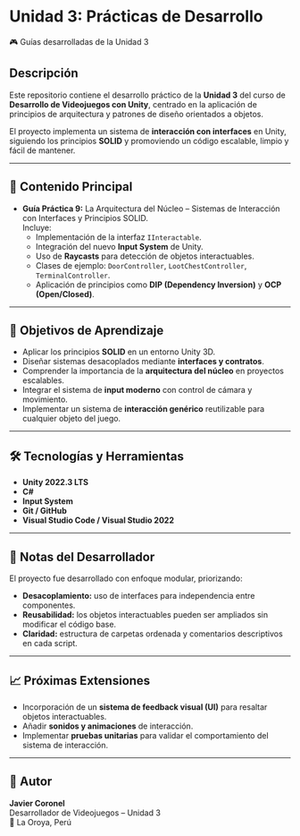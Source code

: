# Unidad 3: Prácticas de Desarrollo
🎮 Guías desarrolladas de la Unidad 3

## Descripción
Este repositorio contiene el desarrollo práctico de la **Unidad 3** del curso de **Desarrollo de Videojuegos con Unity**, centrado en la aplicación de principios de arquitectura y patrones de diseño orientados a objetos.

El proyecto implementa un sistema de **interacción con interfaces** en Unity, siguiendo los principios **SOLID** y promoviendo un código escalable, limpio y fácil de mantener.

---

## 🧩 Contenido Principal
- **Guía Práctica 9:** La Arquitectura del Núcleo – Sistemas de Interacción con Interfaces y Principios SOLID.  
  Incluye:
  - Implementación de la interfaz `IInteractable`.
  - Integración del nuevo **Input System** de Unity.
  - Uso de **Raycasts** para detección de objetos interactuables.
  - Clases de ejemplo: `DoorController`, `LootChestController`, `TerminalController`.
  - Aplicación de principios como **DIP (Dependency Inversion)** y **OCP (Open/Closed)**.

---

## 🧠 Objetivos de Aprendizaje
- Aplicar los principios **SOLID** en un entorno Unity 3D.
- Diseñar sistemas desacoplados mediante **interfaces y contratos**.
- Comprender la importancia de la **arquitectura del núcleo** en proyectos escalables.
- Integrar el sistema de **input moderno** con control de cámara y movimiento.
- Implementar un sistema de **interacción genérico** reutilizable para cualquier objeto del juego.

---

## 🛠️ Tecnologías y Herramientas
- **Unity 2022.3 LTS**
- **C#**
- **Input System**
- **Git / GitHub**
- **Visual Studio Code / Visual Studio 2022**

---

## 🧾 Notas del Desarrollador
El proyecto fue desarrollado con enfoque modular, priorizando:
- **Desacoplamiento:** uso de interfaces para independencia entre componentes.
- **Reusabilidad:** los objetos interactuables pueden ser ampliados sin modificar el código base.
- **Claridad:** estructura de carpetas ordenada y comentarios descriptivos en cada script.

---

## 📈 Próximas Extensiones
- Incorporación de un **sistema de feedback visual (UI)** para resaltar objetos interactuables.
- Añadir **sonidos y animaciones** de interacción.
- Implementar **pruebas unitarias** para validar el comportamiento del sistema de interacción.

---

## 👤 Autor
**Javier Coronel**  
Desarrollador de Videojuegos – Unidad 3  
📍 La Oroya, Perú  

